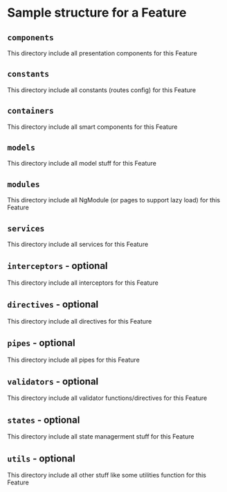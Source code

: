 # Sample structure for a Feature

## `components`

This directory include all presentation components for this Feature

## `constants`

This directory include all constants (routes config) for this Feature

## `containers`

This directory include all smart components for this Feature

## `models`

This directory include all model stuff for this Feature

## `modules`

This directory include all NgModule (or pages to support lazy load) for this Feature

## `services`

This directory include all services for this Feature

## `interceptors` - optional

This directory include all interceptors for this Feature

## `directives` - optional

This directory include all directives for this Feature

## `pipes` - optional

This directory include all pipes for this Feature

## `validators` - optional

This directory include all validator functions/directives for this Feature

## `states` - optional

This directory include all state managerment stuff for this Feature

## `utils` - optional

This directory include all other stuff like some utilities function for this Feature
